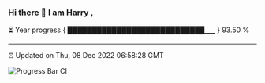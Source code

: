 ### Hi there 👋 I am Harry , 

⏳ Year progress { ████████████████████████████▁▁ } 93.50 %

---

⏰ Updated on Thu, 08 Dec 2022 06:58:28 GMT

![Progress Bar CI](https://github.com/duykhang68/duykhang68/workflows/Progress%20Bar%20CI/badge.svg)
